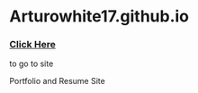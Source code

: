 # Arturowhite17.github.io

<a href = https://arturowhite17.github.io/><h3>Click Here</h3></a> to go to site

Portfolio and Resume Site
